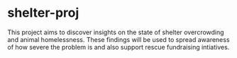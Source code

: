 # shelter-proj

This project aims to discover insights on the state of shelter overcrowding and animal homelessness. These findings will be used to spread awareness of how severe the problem is and also support rescue fundraising intiatives. 
